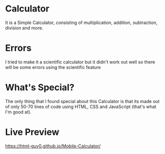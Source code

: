 # Calculator
It is a Simple Calculator, consisting of multiplication, addition, subtraction, division and more.

# Errors
I tried to make it a scientific calculator but it didn't work out well so there will be some errors using the scientific feature

# What's Special?
The only thing that I found special about this Calculator is that its made out of only 50-70 lines of code using HTML, CSS and JavaScript (that's what I'm good at).

# Live Preview
https://html-guy0.github.io/Mobile-Calculator/
